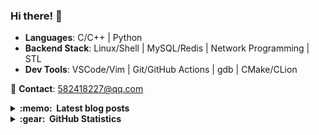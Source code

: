 ### Hi there! 👋

- ​**Languages**: C/C++ | Python
- ​**Backend Stack**: Linux/Shell | MySQL/Redis | Network Programming | STL
- ​**Dev Tools**: VSCode/Vim | Git/GitHub Actions | gdb | CMake/CLion

📮 ​**Contact**: [582418227@qq.com](mailto:582418227@qq.com)

<details>
  <summary><b>:memo: &nbsp;Latest blog posts</b></summary>

<!-- BLOG-POST-LIST:START -->
- [XV6 的中断是怎么做的？](https://miaohn.github.io/posts/xv6-trap/)
- [2024 年终总结](https://miaohn.github.io/posts/2024-year-summary/)
- [论文笔记 - TextGCD](https://miaohn.github.io/posts/textgcd/)
- [CMU 15-445 | Project #3 - Query Execution](https://miaohn.github.io/posts/cmu-15445-project3/)
- [CMU 15-445 | Project #2 - Extendible Hash Index](https://miaohn.github.io/posts/cmu-15445-project2/)
<!-- BLOG-POST-LIST:END -->

</details>


<details>
  <summary><b>:gear: &nbsp;GitHub Statistics</b></summary>
  <br/>
    <p align="center>
      <img src="https://raw.githubusercontent.com/MiaoHN/MiaoHN/output/github-contribution-grid-snake.svg" />
    </p>
    <p align="center">
        <img height="137px" src="https://github-readme-stats.vercel.app/api?username=miaohn&hide_title=true&hide_border=true&show_icons=true&include_all_commits=true&count_private=true&line_height=21&theme=swift" /> <img height="137px" src="https://github-readme-stats.vercel.app/api/top-langs/?username=miaohn&hide=html&hide_title=true&hide_border=true&layout=compact&langs_count=8&theme=swift" />
    </p>
</details>
